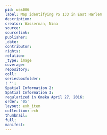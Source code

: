 ```yaml
---
pid: was006
label: Map identifying PS 133 in East Harlem
description:
creator: Wasserman, Nina
source:
sourcelink:
publisher:
_date:
contributor:
rights:
relation:
_type: image
coverage:
repository:
coll:
seriesboxfolder:
! '':
Spatial Information 2:
Spatial Information 3:
regularized in Omeka April 27, 2016:
order: '05'
layout: exh_item
collection: exh
thumbnail:
full:
manifest:
---
```

